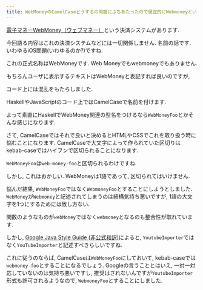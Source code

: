 ```yaml
---
title: WebMoneyのCamelCaseどうするの問題にぶちあたったので便宜的にWebmoneyという表記を使うことにしました
---
```


[電子マネーWebMoney（ウェブマネー）](https://www.webmoney.jp/)という決済システムがあります.

今回語る内容はこれの決済システムなどには一切関係しません.
名前の話です.
いわゆるiOS問題(いわゆるのか?)ですね.

これの正式名称はWebMoneyです.
Web Moneyでもwebmoneyでもありません.

もちろんユーザに表示するテキストはWebMoneyと表記すれば良いのですが,

コード上には混乱をもたらしました.

HaskellやJavaScriptのコード上ではCamelCaseで名前を付けます.

よって素直にHaskellでWebMoney関連の型名をつけるなら`WebMoneyFoo`とかそんな感じになります.

さて,
CamelCaseではそれで良いと決めるとHTMLやCSSでこれを取り扱う時に悩むことになります.
CamelCaseで大文字によって作られていた区切りはkebab-caseではハイフンで区切られることになります.

`WebMoneyFoo`は`web-money-foo`と区切られるわけですね.

しかし,
これはおかしい.
WebMoneyは1語であって,
区切られてはいけません.

悩んだ結果,
`WebMoneyFoo`ではなく`WebmoneyFoo`とすることにしようとしました.
`WebMoney`が`Webmoney`と記述されてしまうのは結構気持ち悪いですが,
1語の大文字を1つにするためには致し方ない.

関数のようなものが`webMoney`ではなく`webmoney`となるのも整合性が取れています.

しかし,
[Google Java Style Guide (非公式和訳)](https://kazurof.github.io/GoogleJavaStyle-ja/)によると,
`YoutubeImporter`ではなく`YouTubeImporter`と記述すべきらしいですね.

これに従うのならば,
CamelCaseは`WebMoneyFoo`にしておいて,
kebab-caseでは`webmoney-foo`とすることになるでしょう.
Googleの言うこととはいえ,
一対一対応していないのは気持ち悪いですし,
推奨はされないんですが`YoutubeImporter`形式も許可されるようなので,
`WebmoneyFoo`とすることにしました.
